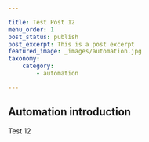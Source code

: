 ```yaml
---

title: Test Post 12
menu_order: 1
post_status: publish
post_excerpt: This is a post excerpt
featured_image: _images/automation.jpg
taxonomy:
    category:
        - automation

---
```


## Automation introduction
Test 12